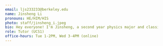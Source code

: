 ```yaml
---
email: ljs233233@berkeley.edu
name: Jinsheng Li
pronouns: HE/HIM/HIS
photo: staff/jinsheng_i.jpeg
bio: Hey everyone! I'm Jinsheng, a second year physics major and classics minor. I grew up in Beijing, China, and spent much of my life in Fort Worth, Texas. Come and talk to me about Taylor Swift, J-pop, video games, places to visit in the SF Bay, or anything you like! Can't wait for a great semester of Data 8!
role: Tutor (UCS1)
office-hours: Tue 1-2PM, Wed 3-4PM (online)
---
```

